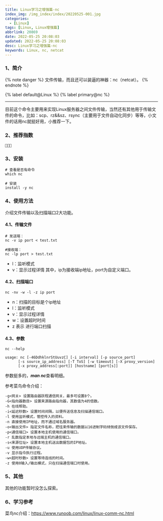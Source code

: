 ```yaml
---
title: Linux学习之增强篇-nc
index_img: /img_index/index/20220525-001.jpg
categories:
  - [Linux]
tags: [Linux, Linux增强篇]
abbrlink: 20869
date: 2022-05-25 20:08:03
updated: 2022-05-25 20:08:03
desc: Linux学习之增强篇-nc
keywords: Linux, nc, netcat
---
```

### 1、简介

{% note danger %}
文件传输，而且还可以装逼的神器：nc（netcat）。
{% endnote %}

{% label default@Linux %} {% label primary@nc %}

<!--more-->

<hr />

目前这个命令主要用来实现Linux服务器之间文件传输，当然还有其他用于传输文件的命令，比如：scp、rz&&sz、rsync（主要用于文件自动化同步）等等，小文件的话用nc就挺好用，小推荐一下。

### 2、推荐指数

```
🌟🌟🌟
```

### 3、安装

```
# 查看是否有命令
which nc

# 安装
install -y nc
```

### 4、使用方法

介绍文件传输以及扫描端口2大功能。

#### 4.1、传输文件

```
# 发送端：
nc -v ip port < test.txt

#接收端：
nc -lp port > test.txt
```

- l：监听模式
- v：显示过程详情
  其中，ip为接收端ip地址，port为自定义端口。

#### 4.2、扫描端口

```
nc -nv -w -l -z ip port
```

- n：扫描的目标是个ip地址
- l：监听模式
- v：显示过程详情
- w：设置超时时间
- z 表示 进行端口扫描

#### 4.3、参数

```
nc --help

usage: nc [-46DdhklnrStUuvzC] [-i interval] [-p source_port]
	  [-s source_ip_address] [-T ToS] [-w timeout] [-X proxy_version]
	  [-x proxy_address[:port]] [hostname] [port[s]]
```

参数挺多的，***man nc***查看明细。

参考菜鸟命令介绍：

```
-g<网关> 设置路由器跃程通信网关，最多可设置8个。
-G<指向器数目> 设置来源路由指向器，其数值为4的倍数。
-h 在线帮助。
-i<延迟秒数> 设置时间间隔，以便传送信息及扫描通信端口。
-l 使用监听模式，管控传入的资料。
-n 直接使用IP地址，而不通过域名服务器。
-o<输出文件> 指定文件名称，把往来传输的数据以16进制字码倾倒成该文件保存。
-p<通信端口> 设置本地主机使用的通信端口。
-r 乱数指定本地与远端主机的通信端口。
-s<来源位址> 设置本地主机送出数据包的IP地址。
-u 使用UDP传输协议。
-v 显示指令执行过程。
-w<超时秒数> 设置等待连线的时间。
-z 使用0输入/输出模式，只在扫描通信端口时使用。
```

### 5、其他

其他的功能暂时没怎么探索。

### 6、学习参考

菜鸟nc介绍：https://www.runoob.com/linux/linux-comm-nc.html
